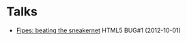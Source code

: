 Talks
=====

- [Fipes: beating the sneakernet](/talks/html5-bug-1-fipes-beating-the-sneakernet.html) HTML5 BUG#1 (2012-10-01)

